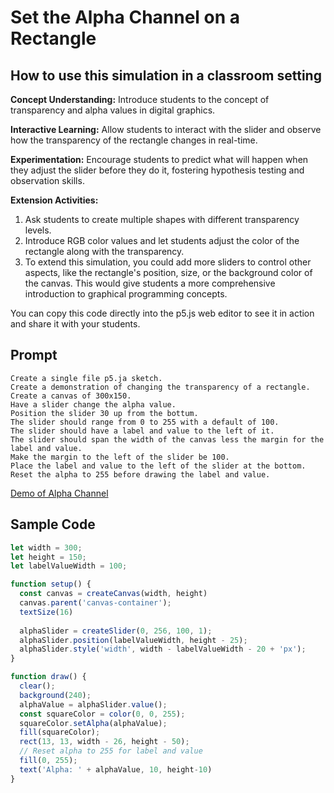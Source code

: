 # Set the Alpha Channel on a Rectangle

## How to use this simulation in a classroom setting

**Concept Understanding:** Introduce students to the concept of transparency and alpha values in digital graphics.

**Interactive Learning:** Allow students to interact with the slider and observe how the transparency of the rectangle changes in real-time.

**Experimentation:** Encourage students to predict what will happen when they adjust the slider before they do it, fostering hypothesis testing and observation skills.

**Extension Activities:**

1. Ask students to create multiple shapes with different transparency levels.
2. Introduce RGB color values and let students adjust the color of the rectangle along with the transparency.
3. To extend this simulation, you could add more sliders to control other aspects, like the rectangle's position, size, or the background color of the canvas. This would give students a more comprehensive introduction to graphical programming concepts.

You can copy this code directly into the p5.js web editor to see it in action and share it with your students.

## Prompt

```linenums="0"
Create a single file p5.ja sketch.
Create a demonstration of changing the transparency of a rectangle.
Create a canvas of 300x150.
Have a slider change the alpha value.
Position the slider 30 up from the bottum.
The slider should range from 0 to 255 with a default of 100.
The slider should have a label and value to the left of it.
The slider should span the width of the canvas less the margin for the label and value.
Make the margin to the left of the slider be 100.
Place the label and value to the left of the slider at the bottom.
Reset the alpha to 255 before drawing the label and value.
```

[Demo of Alpha Channel](alpha.html)

## Sample Code

```js
let width = 300;
let height = 150;
let labelValueWidth = 100;

function setup() {
  const canvas = createCanvas(width, height)
  canvas.parent('canvas-container');
  textSize(16)
  
  alphaSlider = createSlider(0, 256, 100, 1);
  alphaSlider.position(labelValueWidth, height - 25);
  alphaSlider.style('width', width - labelValueWidth - 20 + 'px');
}

function draw() {
  clear();
  background(240);
  alphaValue = alphaSlider.value();
  const squareColor = color(0, 0, 255);
  squareColor.setAlpha(alphaValue);
  fill(squareColor);
  rect(13, 13, width - 26, height - 50);
  // Reset alpha to 255 for label and value
  fill(0, 255);
  text('Alpha: ' + alphaValue, 10, height-10)
}
```